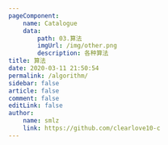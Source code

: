 ```yaml
---
pageComponent:
    name: Catalogue
    data:
        path: 03.算法
        imgUrl: /img/other.png
        description: 各种算法
title: 算法
date: 2020-03-11 21:50:54
permalink: /algorithm/
sidebar: false
article: false
comment: false
editLink: false
author:
    name: smlz
    link: https://github.com/clearlove10-c
---
```

